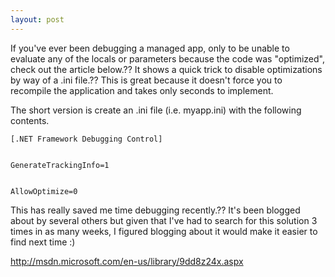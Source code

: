 ```yaml
---
layout: post
---
```

If you've ever been debugging a managed app, only to be unable to evaluate any
of the locals or parameters because the code was "optimized", check out the
article below.?? It shows a quick trick to disable optimizations by way of a
.ini file.?? This is great because it doesn't force you to recompile the
application and takes only seconds to implement.

The short version is create an .ini file (i.e. myapp.ini) with the following
contents.

    
    
    [.NET Framework Debugging Control]


    GenerateTrackingInfo=1


    AllowOptimize=0

This has really saved me time debugging recently.?? It's been blogged about by
several others but given that I've had to search for this solution 3 times in
as many weeks, I figured blogging about it would make it easier to find next
time :)

<http://msdn.microsoft.com/en-us/library/9dd8z24x.aspx>

